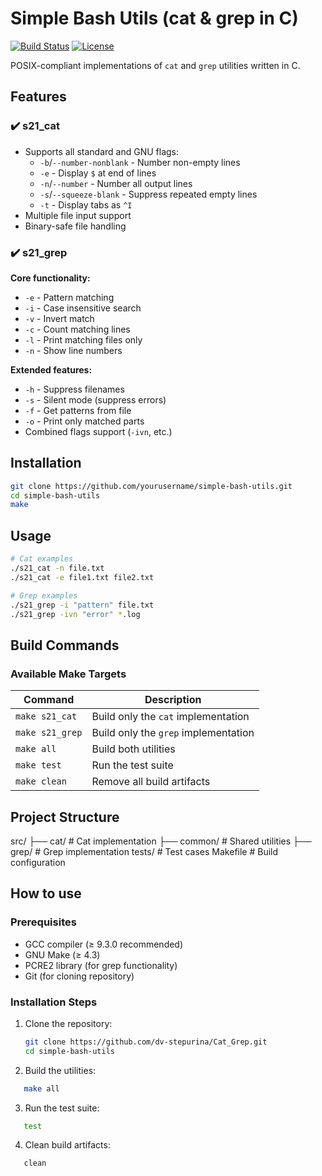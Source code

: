 # Simple Bash Utils (cat & grep in C)

[![Build Status](https://img.shields.io/badge/build-passing-brightgreen)]()
[![License](https://img.shields.io/badge/license-MIT-blue)]()

POSIX-compliant implementations of `cat` and `grep` utilities written in C.

## Features

### ✔️ s21_cat
- Supports all standard and GNU flags:
  - `-b`/`--number-nonblank` - Number non-empty lines
  - `-e` - Display `$` at end of lines
  - `-n`/`--number` - Number all output lines
  - `-s`/`--squeeze-blank` - Suppress repeated empty lines
  - `-t` - Display tabs as `^I`
- Multiple file input support
- Binary-safe file handling

### ✔️ s21_grep
**Core functionality:**
- `-e` - Pattern matching
- `-i` - Case insensitive search
- `-v` - Invert match
- `-c` - Count matching lines
- `-l` - Print matching files only
- `-n` - Show line numbers

**Extended features:**
- `-h` - Suppress filenames
- `-s` - Silent mode (suppress errors)
- `-f` - Get patterns from file
- `-o` - Print only matched parts
- Combined flags support (`-ivn`, etc.)

## Installation

```bash
git clone https://github.com/yourusername/simple-bash-utils.git
cd simple-bash-utils
make
```
## Usage 
``` bash
# Cat examples
./s21_cat -n file.txt
./s21_cat -e file1.txt file2.txt

# Grep examples
./s21_grep -i "pattern" file.txt
./s21_grep -ivn "error" *.log
```
## Build Commands

### Available Make Targets

| Command          | Description                          |
|------------------|--------------------------------------|
| `make s21_cat`   | Build only the `cat` implementation  |
| `make s21_grep`  | Build only the `grep` implementation |
| `make all`       | Build both utilities                 |
| `make test`      | Run the test suite                   |
| `make clean`     | Remove all build artifacts           |

## Project Structure
src/
├── cat/        # Cat implementation
├── common/     # Shared utilities
├── grep/       # Grep implementation
tests/          # Test cases
Makefile        # Build configuration

## How to use

### Prerequisites
- GCC compiler (≥ 9.3.0 recommended)
- GNU Make (≥ 4.3)
- PCRE2 library (for grep functionality)
- Git (for cloning repository)

### Installation Steps

1. Clone the repository:
   ```bash
   git clone https://github.com/dv-stepurina/Cat_Grep.git
   cd simple-bash-utils
   ```
2. Build the utilities:
```bash
   make all
 ```
3. Run the test suite:
```bash
   test 
 ```
4. Clean build artifacts:
```bash
   clean 
 ```
